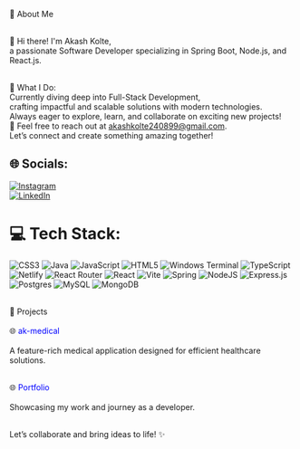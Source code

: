 💫 About Me

<br>👋 Hi there! I'm Akash Kolte,
<br>a passionate Software Developer specializing in Spring Boot, Node.js, and React.js.

<br>🚀 What I Do:
<br>Currently diving deep into Full-Stack Development, <br>crafting impactful and scalable solutions with modern technologies.
<br>Always eager to explore, learn, and collaborate on exciting new projects!
<br>📩 Feel free to reach out at akashkolte240899@gmail.com.
<br>Let’s connect and create something amazing together!

## 🌐 Socials:
[![Instagram](https://img.shields.io/badge/Instagram-%23E4405F.svg?logo=Instagram&logoColor=white)](https://www.instagram.com/_akash_kolte._._/?igsh=MWVrcnFqeWtwdmFhMg%3D%3D)  
[![LinkedIn](https://img.shields.io/badge/LinkedIn-%230077B5.svg?logo=linkedin&logoColor=white)](https://www.linkedin.com/in/akash-kolte-029382230)


# 💻 Tech Stack:
![CSS3](https://img.shields.io/badge/css3-%231572B6.svg?style=for-the-badge&logo=css3&logoColor=white) ![Java](https://img.shields.io/badge/java-%23ED8B00.svg?style=for-the-badge&logo=openjdk&logoColor=white) ![JavaScript](https://img.shields.io/badge/javascript-%23323330.svg?style=for-the-badge&logo=javascript&logoColor=%23F7DF1E) ![HTML5](https://img.shields.io/badge/html5-%23E34F26.svg?style=for-the-badge&logo=html5&logoColor=white) ![Windows Terminal](https://img.shields.io/badge/Windows%20Terminal-%234D4D4D.svg?style=for-the-badge&logo=windows-terminal&logoColor=white) ![TypeScript](https://img.shields.io/badge/typescript-%23007ACC.svg?style=for-the-badge&logo=typescript&logoColor=white)  ![Netlify](https://img.shields.io/badge/netlify-%23000000.svg?style=for-the-badge&logo=netlify&logoColor=#00C7B7)  ![React Router](https://img.shields.io/badge/React_Router-CA4245?style=for-the-badge&logo=react-router&logoColor=white) ![React](https://img.shields.io/badge/react-%2320232a.svg?style=for-the-badge&logo=react&logoColor=%2361DAFB) ![Vite](https://img.shields.io/badge/vite-%23646CFF.svg?style=for-the-badge&logo=vite&logoColor=white) ![Spring](https://img.shields.io/badge/spring-%236DB33F.svg?style=for-the-badge&logo=spring&logoColor=white) ![NodeJS](https://img.shields.io/badge/node.js-6DA55F?style=for-the-badge&logo=node.js&logoColor=white) ![Express.js](https://img.shields.io/badge/express.js-%23404d59.svg?style=for-the-badge&logo=express&logoColor=%2361DAFB) ![Postgres](https://img.shields.io/badge/postgres-%23316192.svg?style=for-the-badge&logo=postgresql&logoColor=white) ![MySQL](https://img.shields.io/badge/mysql-%2300000f.svg?style=for-the-badge&logo=mysql&logoColor=white) ![MongoDB](https://img.shields.io/badge/MongoDB-%234ea94b.svg?style=for-the-badge&logo=mongodb&logoColor=white)

<br>📂 Projects  
<br>🌐 <a href="https://ak-medical.netlify.app" target="_blank" style="text-decoration: none; color: blue;">ak-medical</a>  
<br>A feature-rich medical application designed for efficient healthcare solutions.

<br>🌐 <a href="https://akashkolte-portfolio.netlify.app" target="_blank" style="text-decoration: none; color: blue;">Portfolio</a>  
<br>Showcasing my work and journey as a developer.


<br>Let’s collaborate and bring ideas to life! ✨

